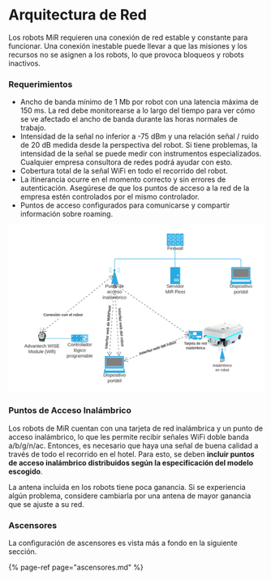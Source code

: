 # Arquitectura de Red

Los robots MiR requieren una conexión de red estable y constante para funcionar. Una conexión inestable puede llevar a que las misiones y los recursos no se asignen a los robots, lo que provoca bloqueos y robots inactivos.

### Requerimientos

* Ancho de banda mínimo de 1 Mb por robot con una latencia máxima de 150 ms. La red debe monitorearse a lo largo del tiempo para ver cómo se ve afectado el ancho de banda durante las horas normales de trabajo.
* Intensidad de la señal no inferior a -75 dBm y una relación señal / ruido de 20 dB medida desde la perspectiva del robot. Si tiene problemas, la intensidad de la señal se puede medir con instrumentos especializados. Cualquier empresa consultora de redes podrá ayudar con esto.
* Cobertura total de la señal WiFi en todo el recorrido del robot.
* La itinerancia ocurre en el momento correcto y sin errores de autenticación. Asegúrese de que los puntos de acceso a la red de la empresa estén controlados por el mismo controlador.
* Puntos de acceso configurados para comunicarse y compartir información sobre roaming.

![Diagrama de la Arquitectura de Red](../.gitbook/assets/network.png)

### Puntos de Acceso Inalámbrico

Los robots de MiR cuentan con una tarjeta de red inalámbrica y un punto de acceso inalámbrico, lo que les permite recibir señales WiFi doble banda a/b/g/n/ac. Entonces, es necesario que haya una señal de buena calidad a través de todo el recorrido en el hotel. Para esto, se deben **incluir puntos de acceso inalámbrico distribuidos según la especificación del modelo escogido**.

La antena incluida en los robots tiene poca ganancia. Si se experiencia algún problema, considere cambiarla por una antena de mayor ganancia que se ajuste a su red. 

### Ascensores

La configuración de ascensores es vista más a fondo en la siguiente sección.

{% page-ref page="ascensores.md" %}

